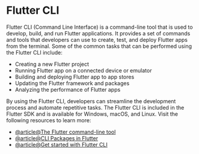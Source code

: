 # Flutter CLI

Flutter CLI (Command Line Interface) is a command-line tool that is used to develop, build, and run Flutter applications. It provides a set of commands and tools that developers can use to create, test, and deploy Flutter apps from the terminal. Some of the common tasks that can be performed using the Flutter CLI include:

- Creating a new Flutter project
- Running Flutter app on a connected device or emulator
- Building and deploying Flutter app to app stores
- Updating the Flutter framework and packages
- Analyzing the performance of Flutter apps

By using the Flutter CLI, developers can streamline the development process and automate repetitive tasks. The Flutter CLI is included in the Flutter SDK and is available for Windows, macOS, and Linux.
Visit the following resources to learn more:

- [@article@The Flutter command-line tool](https://docs.flutter.dev/reference/flutter-cli)
- [@article@CLI Packages in Flutter](https://dart.dev/server/libraries#command-line-packages)
- [@article@Get started with Flutter CLI](https://dart.dev/tutorials/server/get-started)
